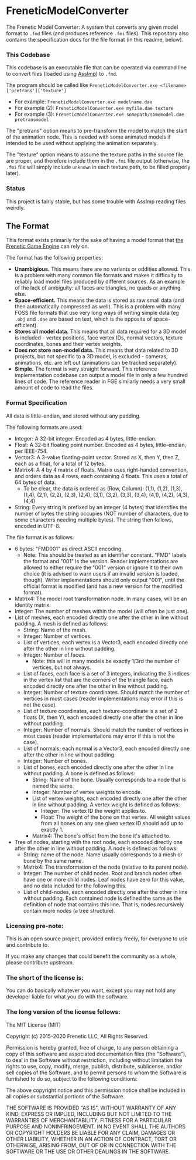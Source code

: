 FreneticModelConverter
======================

The Frenetic Model Converter: A system that converts any given model format to `.fmd` files (and produces reference `.fmi` files). This repository also contains the specification docs for the file format (in this readme, below).

### This Codebase

This codebase is an executable file that can be operated via command line to convert files (loaded using [AssImp](https://github.com/assimp/assimp)) to `.fmd`.

The program should be called like `FreneticModelConverter.exe <filename> ['pretrans']['texture']`
- For example: `FreneticModelConverter.exe modelname.dae`
- For example (2): `FreneticModelConverter.exe myfile.dae texture`
- For example (3): `FreneticModelConverter.exe somepath/somemodel.dae pretransmodel`

The "pretrans" option means to pre-transform the model to match the start of the animation node. This is needed with some animated models if intended to be used without applying the animation separately.

The "texture" option means to assume the texture paths in the source file are proper, and therefore include them in the `.fmi` file output (otherwise, the `.fmi` file will simply include `unknown` in each texture path, to be filled properly later).

### Status

This project is fairly stable, but has some trouble with AssImp reading files weirdly.

## The Format

This format exists primarily for the sake of having a model format that [the Frenetic Game Engine](https://github.com/FreneticLLC/FreneticGameEngine) can rely on.

The format has the following properties:
- **Unambigious.** This means there are no variants or oddities allowed. This is a problem with many common file formats and makes it difficulty to reliably load model files produced by different sources. As an example of the lack of ambiguity: all faces are triangles, no quads or anything else.
- **Space-efficient.** This means the data is stored as raw small data (and then automatically compressed as well). This is a problem with many FOSS file formats that use very long ways of writing simple data (eg `.obj` and `.dae` are based on text, which is the opposite of space-efficient).
- **Stores all model data.** This means that all data required for a 3D model is included - vertex positions, face vertex IDs, normal vectors, texture coordinates, bones and their vertex weights.
- **Does not store non-model data.** This means that data related to 3D projects, but not specific to a 3D model, is excluded - cameras, animations, etc. are left out (animations can be tracked separately).
- **Simple.** The format is very straight forward. This reference implementation codebase can output a model file in only a few hundred lines of code. The reference reader in FGE similarly needs a very small amount of code to read the files.

### Format Specification

All data is little-endian, and stored without any padding.

The following formats are used:
- Integer: A 32-bit integer. Encoded as 4 bytes, little-endian.
- Float: A 32-bit floating point number. Encoded as 4 bytes, little-endian, per IEEE-754.
- Vector3: A 3-value floating-point vector. Stored as X, then Y, then Z, each as a float, for a total of 12 bytes.
- Matrix4: A 4 by 4 matrix of floats. Matrix uses right-handed convention, and orders data as 4 rows, each containing 4 floats. This uses a total of 64 bytes of data.
    - To be clear, the data is ordered as (Row, Column): (1,1), (1,2), (1,3), (1,4), (2,1), (2,2), (2,3), (2,4), (3,1), (3,2), (3,3), (3,4), (4,1), (4,2), (4,3), (4,4)
- String: Every string is prefixed by an integer (4 bytes) that identifies the number of bytes the string occupies (NOT number of characters, due to some characters needing multiple bytes). The string then follows, encoded in UTF-8.

The file format is as follows:
- 6 bytes: "FMD001" as direct ASCII encoding.
    - Note: This should be treated as an identifier constant. "FMD" labels the format and "001" is the version. Reader implementations are allowed to either require the "001" version or ignore it to their own choice (it is advised to warn users if an invalid version is loaded, though). Writer implementations should only output "001", until the official format is modified (and has a new version for the modified format).
- Matrix4: The model root transformation node. In many cases, will be an identity matrix.
- Integer: The number of meshes within the model (will often be just one).
- List of meshes, each encoded directly one after the other in line without padding. A mesh is defined as follows:
    - String: Name of the mesh.
    - Integer: Number of vertices.
    - List of vertices, each vertex is a Vector3, each encoded directly one after the other in line without padding.
    - Integer: Number of faces.
        - Note: this will in many models be exactly 1/3rd the number of vertices, but not always.
    - List of faces, each face is a set of 3 integers, indicating the 3 indices in the vertex list that are the corners of the triangle face, each encoded directly one after the other in line without padding.
    - Integer: Number of texture coordinates. Should match the number of vertices in most cases (reader implementations may error if this is not the case).
    - List of texture coordinates, each texture-coordinate is a set of 2 floats (X, then Y), each encoded directly one after the other in line without padding.
    - Integer: Number of normals. Should match the number of vertices in most cases (reader implementations may error if this is not the case).
    - List of normals, each normal is a Vector3, each encoded directly one after the other in line without padding.
    - Integer: Number of bones.
    - List of bones, each encoded directly one after the other in line without padding. A bone is defined as follows:
        - String: Name of the bone. Usually corresponds to a node that is named the same.
        - Integer: Number of vertex weights to encode.
        - List of vertex weights, each encoded directly one after the other in line without padding. A vertex weight is defined as follows:
            - Integer: The vertex ID the weight applies to.
            - Float: The weight of the bone on that vertex. All weight values from all bones on any one given vertex ID should add up to exactly 1.
        - Matrix4: The bone's offset from the bone it's attached to.
- Tree of nodes, starting with the root node, each encoded directly one after the other in line without padding. A node is defined as follows:
    - String: name of the node. Name usually corresponds to a mesh or bone by the same name.
    - Matrix4: The transformation of the node (relative to its parent node).
    - Integer: The number of child nodes. Root and branch nodes often have one or more child nodes. Leaf nodes have zero for this value, and no data included for the following this.
    - List of child-nodes, each encoded directly one after the other in line without padding. Each contained node is defined the same as the definition of node that contains this line. That is, nodes recursively contain more nodes (a tree structure).

### Licensing pre-note:

This is an open source project, provided entirely freely, for everyone to use and contribute to.

If you make any changes that could benefit the community as a whole, please contribute upstream.

### The short of the license is:

You can do basically whatever you want, except you may not hold any developer liable for what you do with the software.

### The long version of the license follows:

The MIT License (MIT)

Copyright (c) 2015-2020 Frenetic LLC, All Rights Reserved.

Permission is hereby granted, free of charge, to any person obtaining a copy
of this software and associated documentation files (the "Software"), to deal
in the Software without restriction, including without limitation the rights
to use, copy, modify, merge, publish, distribute, sublicense, and/or sell
copies of the Software, and to permit persons to whom the Software is
furnished to do so, subject to the following conditions:

The above copyright notice and this permission notice shall be included in all
copies or substantial portions of the Software.

THE SOFTWARE IS PROVIDED "AS IS", WITHOUT WARRANTY OF ANY KIND, EXPRESS OR
IMPLIED, INCLUDING BUT NOT LIMITED TO THE WARRANTIES OF MERCHANTABILITY,
FITNESS FOR A PARTICULAR PURPOSE AND NONINFRINGEMENT. IN NO EVENT SHALL THE
AUTHORS OR COPYRIGHT HOLDERS BE LIABLE FOR ANY CLAIM, DAMAGES OR OTHER
LIABILITY, WHETHER IN AN ACTION OF CONTRACT, TORT OR OTHERWISE, ARISING FROM,
OUT OF OR IN CONNECTION WITH THE SOFTWARE OR THE USE OR OTHER DEALINGS IN THE
SOFTWARE.
